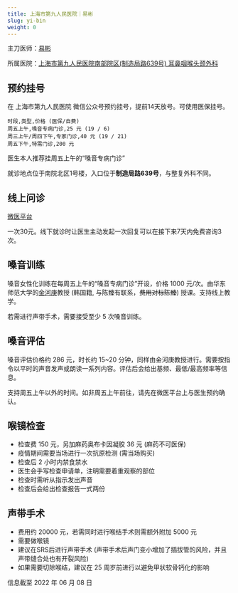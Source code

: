 ```yaml
---
title: 上海市第九人民医院｜易彬
slug: yi-bin
weight: 0
---
```


主刀医师：[易彬](https://www.guahao.com/expert/f48e2634-128e-4f09-9249-a2451b3d60a9000)

所属医院：[上海市第九人民医院南部院区(制造局路639号) 耳鼻咽喉头颈外科](https://amap.com/place/B0FFHGMHP6)

## 预约挂号

在 上海市第九人民医院 微信公众号预约挂号，提前14天放号。可使用医保挂号。

```csv
时段,类型,价格 (医保/自费)
周五上午,嗓音专病门诊,25 元 (19 / 6)
周三上午/周四下午,专家门诊,40 元 (19 / 21)
周五下午,特需门诊,200 元
```

医生本人推荐挂周五上午的“嗓音专病门诊”

就诊地点位于南院北区1号楼，入口位于**制造局路639号**，与整复外科不同。

## 线上问诊

[微医平台](https://www.guahao.com/expert/f48e2634-128e-4f09-9249-a2451b3d60a9000)

一次30元。线下就诊时让医生主动发起一次回复可以在接下来7天内免费咨询3次。

## 嗓音训练

嗓音女性化训练在每周五上午的“嗓音专病门诊”开设，价格 1000 元/次。由华东师范大学的[金河庚](https://faculty.ecnu.edu.cn/_s8/jhg/main.psp)教授 (韩国籍, 与陈臻有联系，~~费用对标陈臻~~) 授课。支持线上教学。

若需进行声带手术，需要接受至少 5 次嗓音训练。

## 嗓音评估

嗓音评估价格约 286 元，时长约 15~20 分钟，同样由金河庚教授进行。需要按指令以平时的声音发声或朗读一系列内容。评估后会给出基频、最低/最高频率等信息。

支持周五上午以外的时间。如非周五上午前往，请先在微医平台上与医生预约确认。

## 喉镜检查

- 检查费 150 元，另加麻药奥布卡因凝胶 36 元 (麻药不可医保)
- 疫情期间需要当场进行一次抗原检测 (需当场购买)
- 检查后 2 小时内禁食禁水
- 医生会手写检查申请单，注明需要着重观察的部位
- 检查时需听从指示发出声音
- 检查后会给出检查报告一式两份

## 声带手术

- 费用约 20000 元，若需同时进行喉结手术则需额外附加 5000 元
- 需要做喉镜
- 建议在SRS后进行声带手术 (声带手术后声门变小增加了插拔管的风险，并且声带缝合处也有开裂风险)
- 如果需要切除喉结，建议在 25 周岁前进行以避免甲状软骨钙化的影响

信息截至 2022 年 06 月 08 日
